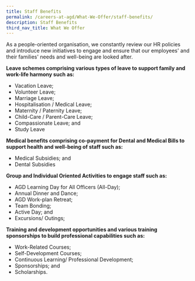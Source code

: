 ```yaml
---
title: Staff Benefits
permalink: /careers-at-agd/What-We-Offer/staff-benefits/
description: Staff Benefits
third_nav_title: What We Offer
---
```

As a people-oriented organisation, we constantly review our HR policies and introduce new initiatives to engage and ensure that our employees' and their families' needs and well-being are looked after.

**Leave schemes comprising various types of leave to support family and work-life harmony such as:**

*   Vacation Leave;
*   Volunteer Leave;
*   Marriage Leave;
*   Hospitalisation / Medical Leave;
*   Maternity / Paternity Leave;
*   Child-Care / Parent-Care Leave;
*   Compassionate Leave; and
*   Study Leave

**Medical benefits comprising co-payment for Dental and Medical Bills to support health and well-being of staff such as:**

*   Medical Subsidies; and
*   Dental Subsidies

**Group and Individual Oriented Activities to engage staff such as:**

*   AGD Learning Day for All Officers (All-Day);
*   Annual Dinner and Dance;
*   AGD Work-plan Retreat;
*   Team Bonding;
*   Active Day; and
*   Excursions/ Outings;

**Training and development opportunities and various training sponsorships to build professional capabilities such as:**

*   Work-Related Courses;
*   Self-Development Courses;
*   Continuous Learning/ Professional Development;
*   Sponsorships; and
*   Scholarships.